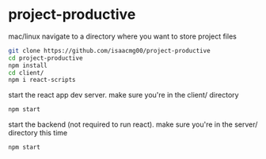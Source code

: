 # project-productive

mac/linux
navigate to a directory where you want to store project files
```sh
git clone https://github.com/isaacmg00/project-productive
cd project-productive
npm install
cd client/
npm i react-scripts
```
start the react app dev server. make sure you're in the client/ directory
```sh
npm start
```

start the backend (not required to run react). make sure you're in the server/ directory this time
```sh
npm start
```
